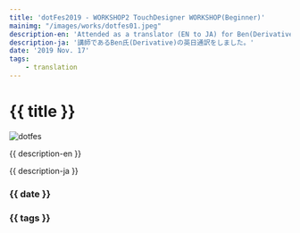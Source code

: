 ```yaml
---
title: 'dotFes2019 - WORKSHOP2 TouchDesigner WORKSHOP(Beginner)'
mainimg: "/images/works/dotfes01.jpeg"
description-en: 'Attended as a translator (EN to JA) for Ben(Derivative)'
description-ja: '講師であるBen氏(Derivative)の英日通訳をしました。'
date: '2019 Nov. 17'
tags: 
    - translation
---
```

# {{ title }}
![dotfes](/images/works/dotfes01.jpeg)  

{{ description-en }}  
  
{{ description-ja }}  
  
### {{ date }}
### {{ tags }}